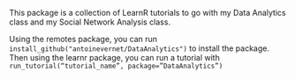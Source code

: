 This package is a collection of LearnR tutorials to go with my Data Analytics class and my Social Network Analysis class.

Using the remotes package, you can run `install_github("antoinevernet/DataAnalytics")` to install the package.
Then using the learnr package, you can run a tutorial with `run_tutorial(“tutorial_name”, package=”DataAnalytics”)`
 
